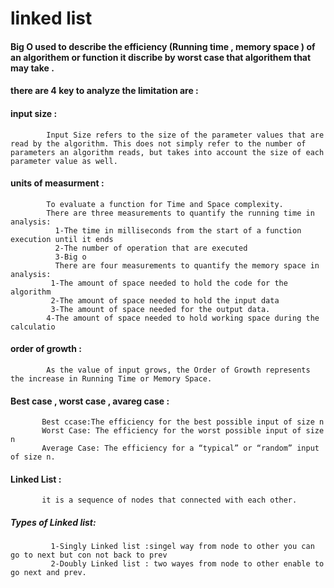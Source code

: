 # linked list
  #### Big O used to describe the efficiency (Running time , memory space ) of an algorithem or function  it discribe by worst case that algorithem that may take .
  #### there are 4 key to analyze the limitation are :
#### input size :
            Input Size refers to the size of the parameter values that are read by the algorithm. This does not simply refer to the number of parameters an algorithm reads, but takes into account the size of each parameter value as well.


#### units of measurment :
            To evaluate a function for Time and Space complexity.
            There are three measurements to quantify the running time in analysis:
              1-The time in milliseconds from the start of a function execution until it ends
              2-The number of operation that are executed 
              3-Big o
              There are four measurements to quantify the memory space in analysis:
             1-The amount of space needed to hold the code for the algorithm
             2-The amount of space needed to hold the input data
             3-The amount of space needed for the output data.
            4-The amount of space needed to hold working space during the calculatio
#### order of growth :
            As the value of input grows, the Order of Growth represents the increase in Running Time or Memory Space.
#### Best case , worst case , avareg case :
           Best ccase:The efficiency for the best possible input of size n 
           Worst Case: The efficiency for the worst possible input of size n
           Average Case: The efficiency for a “typical” or “random” input of size n.

#### Linked List :
           it is a sequence of nodes that connected with each other.
##### Types of Linked list:
             1-Singly Linked list :singel way from node to other you can go to next but con not back to prev
             2-Doubly Linked list : two wayes from node to other enable to go next and prev.